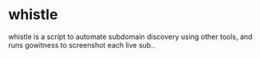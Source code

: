 # whistle
whistle is a script to automate subdomain discovery using other tools, and runs gowitness to screenshot each live sub..
